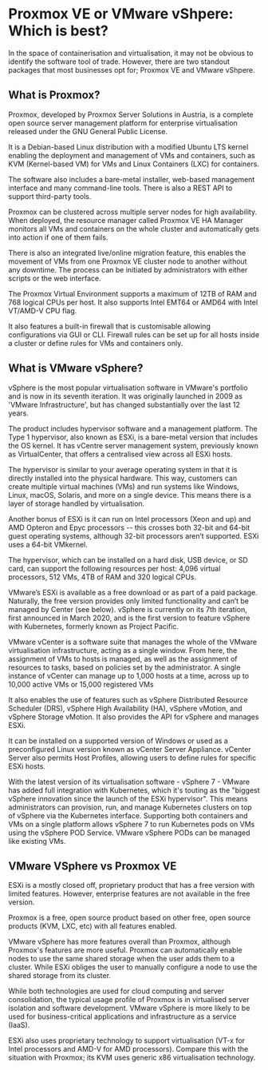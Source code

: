 # Proxmox VE or VMware vShpere: Which is best?
In the space of containerisation and virtualisation, it may not be obvious to identify the software tool of trade. However,
there are two standout packages that most businesses opt for; Proxmox VE and VMware vShpere.

## What is Proxmox?
Proxmox, developed by Proxmox Server Solutions in Austria, is a complete open source server management platform for enterprise virtualisation released under the GNU General Public License.

It is a Debian-based Linux distribution with a modified Ubuntu LTS kernel enabling the deployment and management of VMs and containers, such as KVM (Kernel-based VM) for VMs and Linux Containers (LXC) for containers.

The software also includes a bare-metal installer, web-based management interface and many command-line tools. There is also a REST API to support third-party tools.

Proxmox can be clustered across multiple server nodes for high availability. When deployed, the resource manager called Proxmox VE HA Manager monitors all VMs and containers on the whole cluster and automatically gets into action if one of them fails.

There is also an integrated live/online migration feature, this enables the movement of VMs from one Proxmox VE cluster node to another without any downtime. The process can be initiated by administrators with either scripts or the web interface.

The Proxmox Virtual Environment supports a maximum of 12TB of RAM and 768 logical CPUs per host. It also supports Intel EMT64 or AMD64 with Intel VT/AMD-V CPU flag.

It also features a built-in firewall that is customisable allowing configurations via GUI or CLI. Firewall rules can be set up for all hosts inside a cluster or define rules for VMs and containers only.

## What is VMware vSphere?

vSphere is the most popular virtualisation software in VMware's portfolio and is now in its seventh iteration. It was originally launched in 2009 as 'VMware Infrastructure', but has changed substantially over the last 12 years.

The product includes hypervisor software and a management platform. The Type 1 hypervisor, also known as ESXi, is a bare-metal version that includes the OS kernel. It has vCentre server management system, previously known as VirtualCenter, that offers a centralised view across all ESXi hosts.

The hypervisor is similar to your average operating system in that it is directly installed into the physical hardware. This way, customers can create multiple virtual machines (VMs) and run systems like Windows, Linux, macOS, Solaris, and more on a single device. This means there is a layer of storage handled by virtualisation. 

Another bonus of ESXi is it can run on Intel processors (Xeon and up) and AMD Opteron and Epyc processors -- this crosses both 32-bit and 64-bit guest operating systems, although 32-bit processors aren’t supported. ESXi uses a 64-bit VMkernel.

The hypervisor, which can be installed on a hard disk, USB device, or SD card, can support the following resources per host: 4,096 virtual processors, 512 VMs, 4TB of RAM and 320 logical CPUs.

VMware’s ESXi is available as a free download or as part of a paid package. Naturally, the free version provides only limited functionality and can’t be managed by Center (see below). vSphere is currently on its 7th iteration, first announced in March 2020, and is the first version to feature vSphere with Kubernetes, formerly known as Project Pacific. 

VMware vCenter is a software suite that manages the whole of the VMware virtualisation infrastructure, acting as a single window. From here, the assignment of VMs to hosts is managed, as well as the assignment of resources to tasks, based on policies set by the administrator. A single instance of vCenter can manage up to 1,000 hosts at a time, across up to 10,000 active VMs or 15,000 registered VMs

It also enables the use of features such as vSphere Distributed Resource Scheduler (DRS), vSphere High Availability (HA), vSphere vMotion, and vSphere Storage vMotion. It also provides the API for vSphere and manages ESXi.

It can be installed on a supported version of Windows or used as a preconfigured Linux version known as vCenter Server Appliance. vCenter Server also permits Host Profiles, allowing users to define rules for specific ESXi hosts.

With the latest version of its virtualisation software - vSphere 7 - VMware has added full integration with Kubernetes, which it's touting as the "biggest vSphere innovation since the launch of the ESXi hypervisor". This means administrators can provision, run, and manage Kubernetes clusters on top of vSphere via the Kubernetes interface. Supporting both containers and VMs on a single platform allows vSphere 7 to run Kubernetes pods on VMs using the vSphere POD Service. VMware vSphere PODs can be managed like existing VMs.

## VMware VSphere vs Proxmox VE
ESXi is a mostly closed off, proprietary product that has a free version with limited features. However, enterprise features are not available in the free version.

Proxmox is a free, open source product based on other free, open source products (KVM, LXC, etc) with all features enabled.

VMware vSphere has more features overall than Proxmox, although Proxmox's features are more useful. Proxmox can automatically enable nodes to use the same shared storage when the user adds them to a cluster. While ESXi obliges the user to manually configure a node to use the shared storage from its cluster.

While both technologies are used for cloud computing and server consolidation, the typical usage profile of Proxmox is in virtualised server isolation and software development. VMware vSphere is more likely to be used for business-critical applications and infrastructure as a service (IaaS).

ESXi also uses proprietary technology to support virtualisation (VT-x for Intel processors and AMD-V for AMD processors). Compare this with the situation with Proxmox; its KVM uses generic x86 virtualisation technology.
